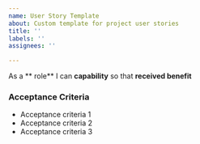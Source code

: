 ```yaml
---
name: User Story Template
about: Custom template for project user stories
title: ''
labels: ''
assignees: ''

---
```


As a ** role** I can **capability** so that **received benefit** 

### Acceptance Criteria

- Acceptance criteria 1 
- Acceptance criteria 2 
- Acceptance criteria 3
